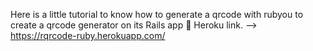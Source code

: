 Here is a little tutorial to know how to generate a qrcode with rubyou to create a qrcode generator on its Rails app 🙂
Heroku link.  --> https://rqrcode-ruby.herokuapp.com/
